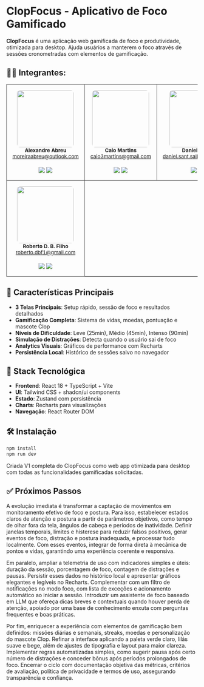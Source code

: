 # ClopFocus - Aplicativo de Foco Gamificado

**ClopFocus** é uma aplicação web gamificada de foco e produtividade, otimizada para desktop. Ajuda usuários a manterem o foco através de sessões cronometradas com elementos de gamificação.

## 👨‍🎓 Integrantes:

<div align="center">

<table style="border-collapse: collapse; width: 100%; max-width: 1700px;">
  <tr>
    <td align="center" style="padding: 15px; border: 1px solid #464646;">
        <img src="https://media.licdn.com/dms/image/v2/D4D03AQGv6igrZe6fWQ/profile-displayphoto-shrink_200_200/profile-displayphoto-shrink_200_200/0/1697766569692?e=1759363200&v=beta&t=9a9HT2IzTagEoS9KYtqKkxI3lq1ZdjHYFQRK0lZ9-IY" alt="" style="width:150px; height:150px; object-fit:cover; border-radius:8px;" /><br>
        <sub><b>Alexandre Abreu </b></sub><br>
        <sub><a href="mailto:moreiraabreu@outlook.com">moreiraabreu@outlook.com</a></sub><br><br>
         <a href="https://www.linkedin.com/in/alexandre-moreiradeabreu/"><img src="https://img.shields.io/badge/LinkedIn-0077B5?style=flat&logo=linkedin&logoColor=white" /></a>
         <a href="https://github.com/abreu-ale"><img src="https://img.shields.io/badge/GitHub-181717?style=flat&logo=github&logoColor=white" /></a>
    </td>
    <td align="center" style="padding: 15px; border: 1px solid #464646;">
        <img src="https://media.licdn.com/dms/image/v2/D4D03AQGdIpURPwy7mA/profile-displayphoto-shrink_200_200/B4DZXuJYhMG4AY-/0/1743457193288?e=1759363200&v=beta&t=Qso3hWeKU-8SVkvUea-R820pGIBPgJ6_kS4QFBFpI7E" alt="" style="width:150px; height:150px; object-fit:cover; border-radius:8px;" /><br>
        <sub><b> Caio Martins</b></sub><br>
        <sub><a href="mailto:caio3martins@gmail.com">caio3martins@gmail.com</a></sub><br><br>
         <a href="https://www.linkedin.com/in/caio3martins/"><img src="https://img.shields.io/badge/LinkedIn-0077B5?style=flat&logo=linkedin&logoColor=white" /></a>
        <a href="https://github.com/caioedum"><img src="https://img.shields.io/badge/GitHub-181717?style=flat&logo=github&logoColor=white" /></a>
    </td>
    <td align="center" style="padding: 15px; border: 1px solid #464646;">
        <img src="https://media.licdn.com/dms/image/v2/D4D03AQG6IxfXkNZwtQ/profile-displayphoto-shrink_200_200/B4DZPXYUivHgAY-/0/1734485297986?e=1759363200&v=beta&t=B0edQiSL4aI1Fg0i946adP_MalDiOhuRncgjSmnpz8w" alt="" style="width:150px; height:150px; object-fit:cover; border-radius:8px;" /><br>
        <sub><b>Daniel Salles</b></sub><br>
        <sub><a href="mailto:daniel.sant.salles@gmail.com">daniel.sant.salles@gmail.com</a></sub><br><br>
        <a href="https://www.linkedin.com/in/daniel-salles-b0b1361a5/"><img src="https://img.shields.io/badge/LinkedIn-0077B5?style=flat&logo=linkedin&logoColor=white" /></a>
        <a href="https://github.com/Martoto"><img src="https://img.shields.io/badge/GitHub-181717?style=flat&logo=github&logoColor=white" /></a> 
    </td>
    <td align="center" style="padding: 15px; border: 1px solid #464646;">
        <img src="https://media.licdn.com/dms/image/v2/D4D03AQE8mVvu4P7-RQ/profile-displayphoto-scale_200_200/B4DZgzEAeyGsAg-/0/1753203347793?e=1759363200&v=beta&t=4Wa-jBUDzAzVLaKX6SMBOhuR2qoHJTESvMdkQP26gFw" alt="" style="width:150px; height:150px; object-fit:cover; border-radius:8px;" /><br>
        <sub><b>Hemily Nara</b></sub><br>
        <sub><a href="mailto:hemilynara@gmail.com">hemilynara@gmail.com</a></sub><br><br>
        <a href="https://www.linkedin.com/in/hemilynara/"><img src="https://img.shields.io/badge/LinkedIn-0077B5?style=flat&logo=linkedin&logoColor=white" /></a>
        <a href="https://github.com/hemilynara"><img src="https://img.shields.io/badge/GitHub-181717?style=flat&logo=github&logoColor=white" /></a> 
    </td>
  </tr>
  <tr>
    <td align="center" style="padding: 15px; border: 1px solid #464646;">
      <img src="https://media.licdn.com/dms/image/v2/D4E03AQG5zX-26GuXZw/profile-displayphoto-scale_200_200/B4EZfXUqEmHYAY-/0/1751664208401?e=1759363200&v=beta&t=oSZ7yWRdBq1Sfxl36Euoi0QnDhM2JQeCJVr0g_F9LFs" alt="" style="width:150px; height:150px; object-fit:cover; border-radius:8px;" /><br>
      <sub><b>Roberto D. B. Filho</b></sub><br>
      <sub><a href="mailto:roberto.dbf1@gmail.com">roberto.dbf1@gmail.com</a></sub><br><br>
      <a href="https://www.linkedin.com/in/roberto-dbf/"><img src="https://img.shields.io/badge/LinkedIn-0077B5?style=flat&logo=linkedin&logoColor=white" /></a>
      <a href="https://github.com/robertof1lho"><img src="https://img.shields.io/badge/GitHub-181717?style=flat&logo=github&logoColor=white" /></a>
    </td>
  </tr>
</table>

</div>

## 🎯 Características Principais

- **3 Telas Principais**: Setup rápido, sessão de foco e resultados detalhados
- **Gamificação Completa**: Sistema de vidas, moedas, pontuação e mascote Clop
- **Níveis de Dificuldade**: Leve (25min), Médio (45min), Intenso (90min) 
- **Simulação de Distrações**: Detecta quando o usuário sai de foco
- **Analytics Visuais**: Gráficos de performance com Recharts
- **Persistência Local**: Histórico de sessões salvo no navegador

## 🚀 Stack Tecnológica

- **Frontend**: React 18 + TypeScript + Vite
- **UI**: Tailwind CSS + shadcn/ui components
- **Estado**: Zustand com persistência
- **Charts**: Recharts para visualizações
- **Navegação**: React Router DOM

## 🛠️ Instalação

```bash
npm install
npm run dev
```

Criada V1 completa do ClopFocus como web app otimizada para desktop com todas as funcionalidades gamificadas solicitadas.


## ✅ Próximos Passos

A evolução imediata é transformar a captação de movimentos em monitoramento efetivo de foco e postura. Para isso, estabelecer estados claros de atenção e postura a partir de parâmetros objetivos, como tempo de olhar fora da tela, ângulos de cabeça e períodos de inatividade. Definir janelas temporais, limites e histerese para reduzir falsos positivos, gerar eventos de foco, distração e postura inadequada, e processar tudo localmente. Com esses eventos, integrar de forma direta à mecânica de pontos e vidas, garantindo uma experiência coerente e responsiva.

Em paralelo, ampliar a telemetria de uso com indicadores simples e úteis: duração da sessão, porcentagem de foco, contagem de distrações e pausas. Persistir esses dados no histórico local e apresentar gráficos elegantes e legíveis no Recharts. Complementar com um filtro de notificações no modo foco, com lista de exceções e acionamento automático ao iniciar a sessão. Introduzir um assistente de foco baseado em LLM que ofereça dicas breves e contextuais quando houver perda de atenção, apoiado por uma base de conhecimento enxuta com perguntas frequentes e boas práticas.

Por fim, enriquecer a experiência com elementos de gamificação bem definidos: missões diárias e semanais, streaks, moedas e personalização do mascote Clop. Refinar a interface aplicando a paleta verde claro, lilás suave e bege, além de ajustes de tipografia e layout para maior clareza. Implementar regras automatizadas simples, como sugerir pausa após certo número de distrações e conceder bônus após períodos prolongados de foco. Encerrar o ciclo com documentação objetiva das métricas, critérios de avaliação, política de privacidade e termos de uso, assegurando transparência e confiança.